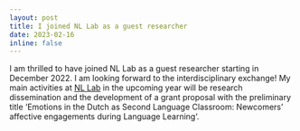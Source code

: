 ```yaml
---
layout: post
title: I joined NL Lab as a guest researcher
date: 2023-02-16
inline: false
---
```

I am thrilled to have joined NL Lab as a guest researcher starting in December 2022. I am looking forward to the interdisciplinary exchange! My main activities at [NL Lab](https://nl-lab.net/) in the upcoming year will be research dissemination and the development of a grant proposal with the preliminary title ‘Emotions in the Dutch as Second Language Classroom: Newcomers’ affective engagements during Language Learning‘. 